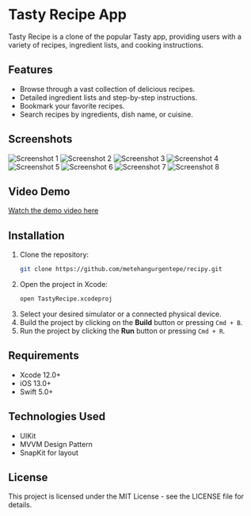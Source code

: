 # Tasty Recipe App

Tasty Recipe is a clone of the popular Tasty app, providing users with a variety of recipes, ingredient lists, and cooking instructions.

## Features

- Browse through a vast collection of delicious recipes.
- Detailed ingredient lists and step-by-step instructions.
- Bookmark your favorite recipes.
- Search recipes by ingredients, dish name, or cuisine.

 
 ## Screenshots

![Screenshot 1]((https://raw.githubusercontent.com/metehangurgentepe/Recipy/refs/heads/main/Screenshot/Simulator%20Screenshot%20-%20iPhone%2011%20Pro%20-%202024-09-21%20at%2011.37.03.png))
![Screenshot 2](https://raw.githubusercontent.com/metehangurgentepe/Recipy/refs/heads/main/Screenshot/Simulator%20Screenshot%20-%20iPhone%2011%20Pro%20-%202024-09-21%20at%2011.37.08.png)
![Screenshot 3](https://raw.githubusercontent.com/metehangurgentepe/Recipy/refs/heads/main/Screenshot/Simulator%20Screenshot%20-%20iPhone%2011%20Pro%20-%202024-09-21%20at%2011.37.19.png)
![Screenshot 4](https://raw.githubusercontent.com/metehangurgentepe/Recipy/refs/heads/main/Screenshot/Simulator%20Screenshot%20-%20iPhone%2011%20Pro%20-%202024-09-21%20at%2011.37.30.png)
![Screenshot 5](https://raw.githubusercontent.com/metehangurgentepe/Recipy/refs/heads/main/Screenshot/Simulator%20Screenshot%20-%20iPhone%2011%20Pro%20-%202024-09-21%20at%2011.37.33.png)
![Screenshot 6](https://raw.githubusercontent.com/metehangurgentepe/Recipy/refs/heads/main/Screenshot/Simulator%20Screenshot%20-%20iPhone%2011%20Pro%20-%202024-09-21%20at%2011.37.48.png)
![Screenshot 7](https://raw.githubusercontent.com/metehangurgentepe/Recipy/refs/heads/main/Screenshot/Simulator%20Screenshot%20-%20iPhone%2011%20Pro%20-%202024-09-21%20at%2011.37.40.png)
![Screenshot 8](https://raw.githubusercontent.com/metehangurgentepe/Recipy/refs/heads/main/Screenshot/Simulator%20Screenshot%20-%20iPhone%2011%20Pro%20-%202024-09-21%20at%2011.38.00.png)



## Video Demo

[Watch the demo video here]((https://www.youtube.com/watch?v=9BC9CtH4kLo))

## Installation

1. Clone the repository:
   ```bash
   git clone https://github.com/metehangurgentepe/recipy.git
   ```
2. Open the project in Xcode:
   ```bash
   open TastyRecipe.xcodeproj
   ```
3. Select your desired simulator or a connected physical device.
4. Build the project by clicking on the **Build** button or pressing `Cmd + B`.
5. Run the project by clicking the **Run** button or pressing `Cmd + R`.

## Requirements

- Xcode 12.0+
- iOS 13.0+
- Swift 5.0+

## Technologies Used

- UIKit
- MVVM Design Pattern
- SnapKit for layout

## License

This project is licensed under the MIT License - see the LICENSE file for details.
